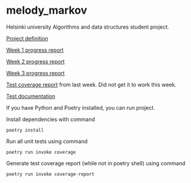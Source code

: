 # melody_markov

Helsinki university Algorithms and data structures student project. 

[Project definition](documentation/project_definition.md)

[Week 1 progress report](documentation/progress_report_week_1.md)

[Week 2 progress report](documentation/progress_report_week_2.md)

[Week 3 progress report](documentation/progress_report_week_3.md)

[Test coverage report](https://anuvirtane.github.io/melody_markov/) from last week. Did not get it to work this week.

[Test documentation](documentation/testing.md)

If you have Python and Poetry installed, you can run project.

Install dependencies with command

    poetry install

Run all unit tests using command

    poetry run invoke coverage

Generate test coverage report (while not in poetry shell) using command

    poetry run invoke coverage-report
